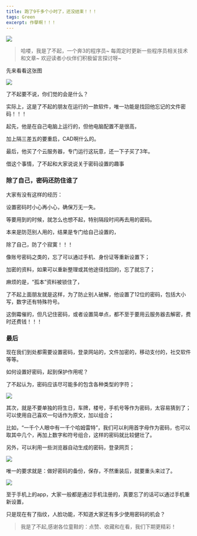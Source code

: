 ```yaml
---
title: 跑了9千多个小时了，还没结束！！！
tags: Green
excerpt: 作孽啊！！！
---
```


![](https://files.mdnice.com/user/26582/02923cb3-9007-420e-ab28-38684b16fb6e.jpg)

> 哈喽，我是了不起，一个奔3的程序员~
> 每周定时更新一些程序员相关技术和文章~
>欢迎读者小伙伴们积极留言探讨呀~

先来看看这张图

![](https://files.mdnice.com/user/26582/02923cb3-9007-420e-ab28-38684b16fb6e.jpg)


了不起要不说，你们觉的会是什么？

实际上，这是了不起的朋友在运行的一款软件，唯一功能是找回他忘记的文件密码！！！

起先，他是在自己电脑上运行的，但他电脑配置不是很高，

加上隔三差五的要重启，CAD啊什么的。

最后，他买了个云服务器，专门运行这玩意，还一下子买了3年。

借这个事情，了不起和大家说说关于密码设置的趣事

### 除了自己，密码还防住谁了

大家有没有这样的经历：

设置密码时小心再小心，确保万无一失。

等要用到的时候，就怎么也想不起，特别隔段时间再去用的密码。

本来是防范别人用的，结果是专门给自己设置的，

除了自己，防了个寂寞！！！

像账号密码之类的，忘了可以通过手机、身份证等重新设置下；

加密的资料，如果可以重新整理或其他途径找回的，忘了就忘了；

麻烦的是，“孤本”资料被锁住了，

了不起上面朋友就是这样，为了防止别人破解，他设置了12位的密码，包括大小写，数字还有特殊符号。

这倒霉催的，但凡记住密码，或者设置简单点，都不至于要用云服务器去解密，费时还费钱！！！

### 最后

现在我们到处都需要设置密码，登录网站的，文件加密的，移动支付的，社交软件等等。

如何设置好密码，起到保护作用呢？

了不起认为，密码应该尽可能多的包含各种类型的字符；

![](https://files.mdnice.com/user/26582/26ac4d37-9ea7-4f77-90b4-37d55803f0bc.jpg)


其次，就是不要单独的将生日，车牌，楼号，手机号等作为密码，太容易猜到了；可以使用自己喜欢一句话作为原文，加以组合；

比如，“一千个人眼中有一千个哈姆雷特”，我们可以利用首字母作为密码，也可以取其中几个，再加上数字和符号组合，这样的密码就比较健壮了。

另外，可以利用一些浏览器自动生成的密码，登录网页；

![](https://files.mdnice.com/user/26582/bebdf83b-015d-451b-b790-a539231a5e2f.jpg)


唯一的要求就是：做好密码的备份，保存，不然重装后，就要重头来过了。

![](https://files.mdnice.com/user/26582/7a15e409-91d8-48f1-bb78-60267fc420f8.jpg)


至于手机上的app，大家一般都是通过手机注册的，真要忘了的话可以通过手机重新设置，

只是现在有了指纹，人脸功能，不知道大家还有多少使用密码的机会？


>我是了不起,感谢各位童鞋的：点赞、收藏和在看，我们下期更精彩！